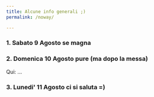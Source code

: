 ```yaml
---
title: Alcune info generali ;)
permalink: /noway/

---
```


### 1. Sabato 9 Agosto se magna

### 2. Domenica 10 Agosto pure (ma dopo la messa)
Qui: ...

### 3. Lunedi' 11 Agosto ci si saluta =)


